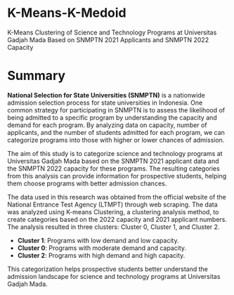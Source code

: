 # K-Means-K-Medoid
K-Means Clustering of Science and Technology Programs at Universitas Gadjah Mada Based on SNMPTN 2021 Applicants and SNMPTN 2022 Capacity

# Summary
**National Selection for State Universities (SNMPTN)** is a nationwide admission selection process for state universities in Indonesia. One common strategy for participating in SNMPTN is to assess the likelihood of being admitted to a specific program by understanding the capacity and demand for each program. By analyzing data on capacity, number of applicants, and the number of students admitted for each program, we can categorize programs into those with higher or lower chances of admission.

The aim of this study is to categorize science and technology programs at Universitas Gadjah Mada based on the SNMPTN 2021 applicant data and the SNMPTN 2022 capacity for these programs. The resulting categories from this analysis can provide information for prospective students, helping them choose programs with better admission chances.

The data used in this research was obtained from the official website of the National Entrance Test Agency (LTMPT) through web scraping. The data was analyzed using K-means Clustering, a clustering analysis method, to create categories based on the 2022 capacity and 2021 applicant numbers. The analysis resulted in three clusters: Cluster 0, Cluster 1, and Cluster 2. 

- **Cluster 1**: Programs with low demand and low capacity.
- **Cluster 0**: Programs with moderate demand and capacity.
- **Cluster 2**: Programs with high demand and high capacity.

This categorization helps prospective students better understand the admission landscape for science and technology programs at Universitas Gadjah Mada.
